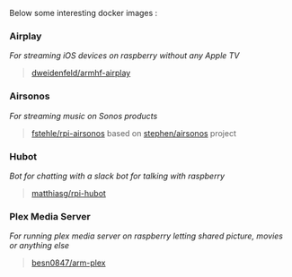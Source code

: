 Below some interesting docker images :

### Airplay
*For streaming iOS devices on raspberry without any Apple TV*
> [dweidenfeld/armhf-airplay](https://hub.docker.com/r/dweidenfeld/armhf-airplay/)

### Airsonos 
*For streaming music on Sonos products*
> [fstehle/rpi-airsonos](https://github.com/fstehle/docker-rpi-airsonos) based on [stephen/airsonos](https://github.com/stephen/airsonos) project

### Hubot
*Bot for chatting with a slack bot for talking with raspberry*
> [matthiasg/rpi-hubot](https://github.com/openwebcraft/rpi-hubot)

### Plex Media Server
*For running plex media server on raspberry letting shared picture, movies or anything else*
> [besn0847/arm-plex](https://github.com/besn0847/arm-plex)
